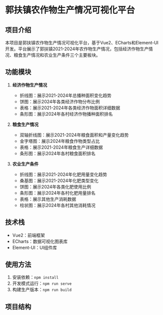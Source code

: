 # 郭扶镇农作物生产情况可视化平台

## 项目介绍
本项目是郭扶镇农作物生产情况可视化平台，基于Vue2、ECharts和Element-UI开发。平台展示了郭扶镇2021-2024年农作物生产情况，包括经济作物生产情况、粮食生产情况和农业生产条件三个主要板块。

## 功能模块
1. **经济作物生产情况**
   - 折线图：展示2021-2024年总播种面积变化趋势
   - 饼图：展示2024年各类经济作物分布比例
   - 表格：展示2021-2024年各类经济作物面积详细数据
   - 条形图：展示2024年各村经济作物播种面积排名

2. **粮食生产情况**
   - 双轴折线图：展示2021-2024年粮食面积和产量变化趋势
   - 金字塔图：展示2024年粮食作物类型占比
   - 表格：展示2021-2024年粮食生产详细数据
   - 条形图：展示2024年各村粮食面积排名

3. **农业生产条件**
   - 折线图：展示2021-2024年化肥用量变化趋势
   - 桑基图：展示2021-2024年化肥类型变化
   - 饼图：展示2024年各类化肥使用比例
   - 条形图：展示2024年各村化肥用量排名
   - 表格：展示其他生产消耗数据
   - 柱状图：展示2024年各村其他消耗情况

## 技术栈
- Vue2：前端框架
- ECharts：数据可视化图表库
- Element-UI：UI组件库

## 使用方法
1. 安装依赖：`npm install`
2. 开发模式运行：`npm run serve`
3. 构建生产版本：`npm run build`

## 项目结构 